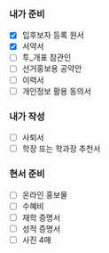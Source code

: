 ### 내가 준비
- [x] 입후보자 등록 원서
- [x] 서약서
- [ ] 투_개표 참관인
- [ ] 선거홍보용 공약안
- [ ] 이력서
- [ ] 개인정보 활용 동의서
### 내가 작성
- [ ] 사퇴서
- [ ] 학장 또는 학과장 추천서
### 현서 준비
- [ ] 온라인 홍보물
- [ ] 수혜비
- [ ] 재학 증명서
- [ ] 성적 증명서
- [ ] 사진 4매